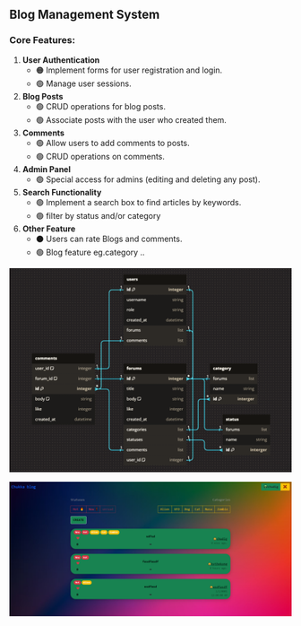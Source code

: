 ## Blog Management System
### Core Features:
1. **User Authentication**
   - 🟠 Implement forms for user registration and login.
   - 🟢 Manage user sessions.
2. **Blog Posts**
   - 🟢 CRUD operations for blog posts.
   - 🟢 Associate posts with the user who created them.
3. **Comments**
   - 🟢 Allow users to add comments to posts.
   - 🟢 CRUD operations on comments.
4. **Admin Panel**
   - 🟢 Special access for admins (editing and deleting any post).
5. **Search Functionality**
   - 🟢 Implement a search box to find articles by keywords.
   - 🟢 filter by status and/or category
6. **Other Feature**
   - ⚫ Users can rate Blogs and comments.
   - 🟢 Blog feature eg.category ..

![Alt text](https://github.com/devkokora/Blog-Management-System/blob/master/pics/dbdiagram_v2.png)

![Alt text](https://github.com/devkokora/Blog-Management-System/blob/master/pics/Blog-Management-System-Style_2.png)
